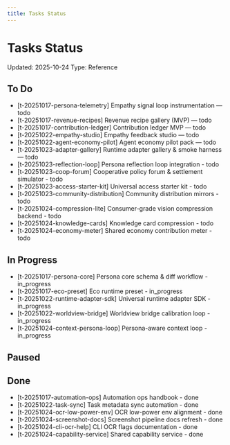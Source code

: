 ```yaml
---
title: Tasks Status
---
```


# Tasks Status

<!-- GENERATED FILE: scripts/docgen_core.py; do not edit by hand -->

Updated: 2025-10-24
Type: Reference

## To Do
- [t-20251017-persona-telemetry] Empathy signal loop instrumentation — todo
- [t-20251017-revenue-recipes] Revenue recipe gallery (MVP) — todo
- [t-20251017-contribution-ledger] Contribution ledger MVP — todo
- [t-20251022-empathy-studio] Empathy feedback studio — todo
- [t-20251022-agent-economy-pilot] Agent economy pilot pack — todo
- [t-20251023-adapter-gallery] Runtime adapter gallery & smoke harness — todo
- [t-20251023-reflection-loop] Persona reflection loop integration - todo
- [t-20251023-coop-forum] Cooperative policy forum & settlement simulator - todo
- [t-20251023-access-starter-kit] Universal access starter kit - todo
- [t-20251023-community-distribution] Community distribution mirrors - todo
- [t-20251024-compression-lite] Consumer-grade vision compression backend - todo
- [t-20251024-knowledge-cards] Knowledge card compression - todo
- [t-20251024-economy-meter] Shared economy contribution meter - todo

## In Progress
- [t-20251017-persona-core] Persona core schema & diff workflow - in_progress
- [t-20251017-eco-preset] Eco runtime preset - in_progress
- [t-20251022-runtime-adapter-sdk] Universal runtime adapter SDK - in_progress
- [t-20251022-worldview-bridge] Worldview bridge calibration loop - in_progress
- [t-20251024-context-persona-loop] Persona-aware context loop - in_progress

## Paused

## Done
- [t-20251017-automation-ops] Automation ops handbook - done
- [t-20251022-task-sync] Task metadata sync automation - done
- [t-20251024-ocr-low-power-env] OCR low-power env alignment - done
- [t-20251024-screenshot-docs] Screenshot pipeline docs refresh - done
- [t-20251024-cli-ocr-help] CLI OCR flags documentation - done
- [t-20251024-capability-service] Shared capability service - done

